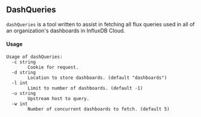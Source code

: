 ## DashQueries

`dashQueries` is a tool written to assist in fetching all flux queries used in all of an organization's dashboards in InfluxDB Cloud.

#### Usage

```
Usage of dashQueries:
  -c string
    	Cookie for request.
  -d string
    	Location to store dashboards. (default "dashboards")
  -l int
    	Limit to number of dashboards. (default -1)
  -u string
    	Upstream host to query.
  -w int
    	Number of concurrent dashboards to fetch. (default 5)
```
